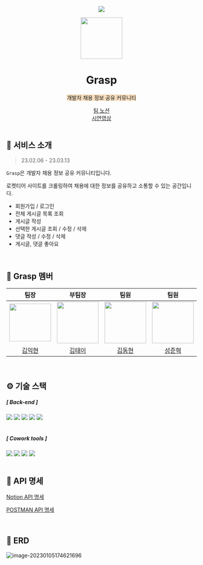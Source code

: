 <p align="middle">
  <a href="https://hits.seeyoufarm.com"><img src="https://hits.seeyoufarm.com/api/count/incr/badge.svg?url=https%3A%2F%2Fgithub.com%2Fkimikhyeon1%2Ftigerhunter1-board.git&count_bg=%2379C83D&title_bg=%23555555&icon=&icon_color=%23E7E7E7&title=visit&edge_flat=false"/></a>
</p>



<p align="middle">
    <a>
        <img width="110px;" height="110px;" src="https://img1.daumcdn.net/thumb/R1280x0/?scode=mtistory2&fname=https%3A%2F%2Fblog.kakaocdn.net%2Fdn%2Fb02dKG%2Fbtr0WdZEbZV%2FK5ryMZwbkMiKh6w0jyuwNk%2Fimg.png">
</p>

<h1 align="middle"> Grasp </h1>

<p align="center"><span style='background-color: #F7DDBE'> 개발자 채용 정보 공유 커뮤니티 </span></p>

<div align="center"><a href="https://historical-buzzard-a56.notion.site/1-2f5dd5b978fe4cb48c09d2f0a3383227">팀 노션</a><br>
<a href="https://www.youtube.com/watch?v=DbSI2MoX6Z0&t=9s">시연영상</a></div>

<br>

## 💬 서비스 소개

> 23.02.06 - 23.03.13

`Grasp`은 개발자 채용 정보 공유 커뮤니티입니다.

로켓티어 사이트를 크롤링하여 채용에 대한 정보를 공유하고 소통할 수 있는 공간입니다.

* 회원가입 / 로그인
* 전체 게시글 목록 조회
* 게시글 작성
* 선택한 게시글 조회 / 수정 / 삭제
* 댓글 작성 / 수정 / 삭제
* 게시글, 댓글 좋아요

<br>

## 🤝 Grasp 멤버

|                             팀장                             |                             부팀장                             |                             팀원                             |                             팀원                             |                    
| :----------------------------------------------------------: | :----------------------------------------------------------: | :----------------------------------------------------------: | :----------------------------------------------------------: |
| <img width="110px" height="100px" src="https://avatars.githubusercontent.com/u/101814294?v=4"> | <img width="110px" src="https://avatars.githubusercontent.com/u/34127454?v=4"> | <img width="110px" src="https://avatars.githubusercontent.com/u/117060963?v=4"> | <img width="110px" height="110px" src="https://avatars.githubusercontent.com/u/83705371?v=4"> | <img width="110px" src="https://avatars.githubusercontent.com/u/117060963?v=4"> |
|            [김익현](https://github.com/tae993136)            |           [김태이](https://github.com/kimikhyeon1)           |             [김동현](https://github.com/quipu1)              |            [성준혁](https://github.com/sieun-Woo)            |   

<br>

## ⚙ 기술 스택

##### [ Back-end ]

<div>
    <img src = "https://img.shields.io/badge/java-%23ED8B00.svg?style=for-the-badge&logo=java&logoColor=white">
    <img src = "https://img.shields.io/badge/JWT-black?style=for-the-badge&logo=JSON%20web%20tokens">
    <img src = "https://img.shields.io/badge/spring-%236DB33F.svg?style=for-the-badge&logo=spring&logoColor=white">
    <img src = "https://img.shields.io/badge/Gradle-02303A.svg?style=for-the-badge&logo=Gradle&logoColor=white">
    <img src = "https://img.shields.io/badge/IntelliJIDEA-000000.svg?style=for-the-badge&logo=intellij-idea&logoColor=white">
</div>

<br>

##### [ Cowork tools ]

<div>
    <img src = "https://img.shields.io/badge/github-%23121011.svg?style=for-the-badge&logo=github&logoColor=white">
    <img src = "https://img.shields.io/badge/Postman-FF6C37?style=for-the-badge&logo=postman&logoColor=white">
    <img src = "https://img.shields.io/badge/Notion-%23000000.svg?style=for-the-badge&logo=notion&logoColor=white">
    <img src = "https://img.shields.io/badge/Slack-4A154B?style=for-the-badge&logo=slack&logoColor=white">
</div>

<br>

## 📃 API 명세

<a href="https://www.notion.so/7184e013e92c4574a891ac5013488508?v=782c6ff6279b4bc9a9bae01e2d246a42">Notion API 명세</a>

<a href="https://documenter.getpostman.com/view/24826285/2s8Z73xAJa#6b7ec320-869f-4fc2-881d-6a4f1934410e">POSTMAN API 명세</a>

<br>

## 📌 ERD

![image-20230105174621696](README.assets/image-20230105174621696.png)

